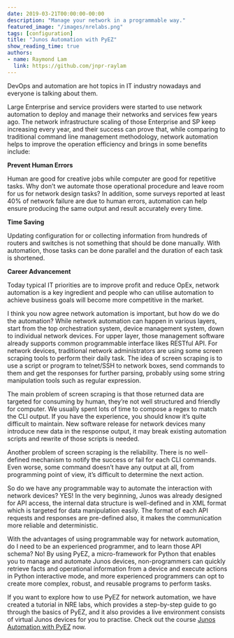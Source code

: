 ```yaml
---
date: 2019-03-21T00:00:00-00:00
description: "Manage your network in a programmable way."
featured_image: "/images/nrelabs.png"
tags: [configuration]
title: "Junos Automation with PyEZ"
show_reading_time: true
authors:
- name: Raymond Lam
  link: https://github.com/jnpr-raylam
---
```


DevOps and automation are hot topics in IT industry nowadays and everyone is talking about them.

Large Enterprise and service providers were started to use network automation to deploy and manage their networks and services few years ago.  The network infrastructure scaling of those Enterprise and SP keep increasing every year, and their success can prove that, while comparing to traditional command line management methodology, network automation helps to improve the operation efficiency and brings in some benefits include:

__Prevent Human Errors__

Human are good for creative jobs while computer are good for repetitive tasks.  Why don’t we automate those operational procedure and leave room for us for network design tasks?  In addition, some surveys reported at least 40% of network failure are due to human errors, automation can help ensure producing the same output and result accurately every time.

__Time Saving__

Updating configuration for or collecting information from hundreds of routers and switches is not something that should be done manually.  With automation, those tasks can be done parallel and the duration of each task is shortened.

__Career Advancement__

Today typical IT priorities are to improve profit and reduce OpEx, network automation is a key ingredient and people who can utilise automation to achieve business goals will become more competitive in the market.

I think you now agree network automation is important, but how do we do the automation?  While network automation can happen in various layers, start from the top orchestration system, device management system, down to individual network devices.  For upper layer, those management software already supports common programmable interface likes RESTful API.  For network devices, traditional network administrators are using some screen scraping tools to perform their daily task.  The idea of screen scraping is to use a script or program to telnet/SSH to network boxes, send commands to them and get the responses for further parsing, probably using some string manipulation tools such as regular expression.

The main problem of screen scraping is that those returned data are targeted for consuming by human, they’re not well structured and friendly for computer.  We usually spent lots of time to compose a regex to match the CLI output.  If you have the experience, you should know it’s quite difficult to maintain.  New software release for network devices many introduce new data in the response output, it may break existing automation scripts and rewrite of those scripts is needed. 

Another problem of screen scraping is the reliability. There is no well-defined mechanism to notify the success or fail for each CLI commands. Even worse, some command doesn’t have any output at all, from programming point of view, it’s difficult to determine the next action.

So do we have any programmable way to automate the interaction with network devices? YES! In the very beginning, Junos was already designed for API access, the internal data structure is well-defined and in XML format which is targeted for data manipulation easily.  The format of each API requests and responses are pre-defined also, it makes the communication more reliable and deterministic.

With the advantages of using programmable way for network automation, do I need to be an experienced programmer, and to learn those API schema?  No!  By using PyEZ, a micro-framework for Python that enables you to manage and automate Junos devices, non-programmers can quickly retrieve facts and operational information from a device and execute actions in Python interactive mode, and more experienced programmers can opt to create more complex, robust, and reusable programs to perform tasks.

If you want to explore how to use PyEZ for network automation, we have created a tutorial in NRE labs, which provides a step-by-step guide to go through the basics of PyEZ, and it also provides a live environment consists of virtual Junos devices for you to practise. Check out the course [Junos Automation with PyEZ](https://labs.networkreliability.engineering/labs/?lessonId=24&lessonStage=1) now.
